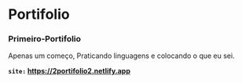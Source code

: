 # Portifolio

### Primeiro-Portifolio

Apenas um começo, Praticando linguagens e colocando o que eu sei.

**`site:` https://2portifolio2.netlify.app**
